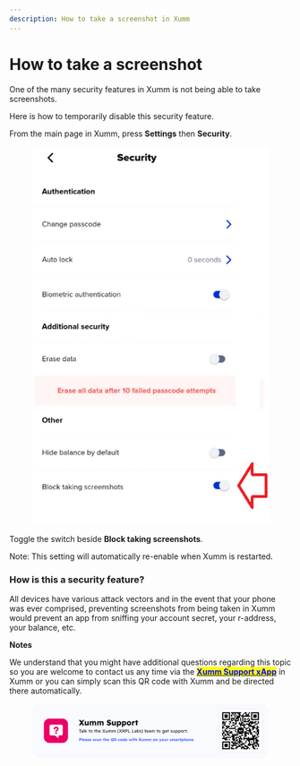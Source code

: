 ```yaml
---
description: How to take a screenshot in Xumm
---
```


# How to take a screenshot

One of the many security features in Xumm is not being able to take screenshots.

Here is how to temporarily disable this security feature.

From the main page in Xumm, press **Settings** then **Security**.

<figure><img src="../../.gitbook/assets/Block taking screenshots.png" alt=""><figcaption></figcaption></figure>

Toggle the switch beside **Block taking screenshots**.

Note: This setting will automatically re-enable when Xumm is restarted.

### How is this a security feature?

All devices have various attack vectors and in the event that your phone was ever comprised, preventing screenshots from being taken in Xumm would prevent an app from sniffing your account secret, your r-address, your balance, etc.&#x20;

**Notes**

We understand that you might have additional questions regarding this topic so you are welcome to contact us any time via the [<mark style="color:blue;">**Xumm Support xApp**</mark>](https://xumm.app/detect/xapp:xumm.support?ref=helpcenter) in Xumm or you can simply scan this QR code with Xumm and be directed there automatically.

<figure><img src="../../.gitbook/assets/Support banner Xumm.png" alt=""><figcaption></figcaption></figure>

